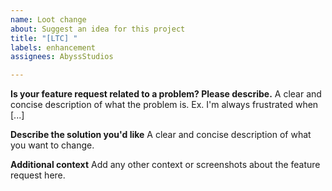 ```yaml
---
name: Loot change
about: Suggest an idea for this project
title: "[LTC] "
labels: enhancement
assignees: AbyssStudios

---
```


**Is your feature request related to a problem? Please describe.**
A clear and concise description of what the problem is. Ex. I'm always frustrated when [...]

**Describe the solution you'd like**
A clear and concise description of what you want to change.

**Additional context**
Add any other context or screenshots about the feature request here.
